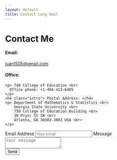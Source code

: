 ```yaml
---
layout: default
title: Contact Long Haul
---
```


<div id="contact">
  <h1 class="pageTitle">Contact Me</h1>
  <div class="contactContent">
    <h4 class="intro"> Email:</h4>
    <p> <a href="mailto:juan1505@gmail.com"> juan1505@gmail.com </a></p>
    <h4 class="intro"> Office:</h4>

    <p> 740 College of Education <br>
      Office phone: +1-404-413-6405
    </p>
    <h4 class="intro"> Postal Address: </h4>
    <p> Department of Mathematics & Statistics <br>
        Georgia State University <br>
        750 College of Education Building <br>
        30 Pryor St SW <br>
        Atlanta, GA 30303-3083 USA <br>
    </p>
  </div>

<form method="POST" action="http://formspree.io/juan1505@gmail.com">
  <label for="email">Email Address</label>
  <input type="email" name="email" placeholder="Your email">
  <label for="message">Message</label>
  <textarea name="message" placeholder="Your message"></textarea><br>
  <button type="submit" class="button">Send</button>
</form>

</div>
 